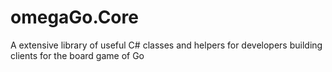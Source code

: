 # omegaGo.Core
A extensive library of useful C# classes and helpers for developers building clients for the board game of Go

